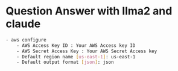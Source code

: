 # Question Answer with  llma2 and claude


```bash
- aws configure
    - AWS Access Key ID : Your AWS Access key ID
    - AWS Secret Access Key : Your AWS Secret Access key
    - Default region name [us-east-1]: us-east-1
    - Default output format [json]: json

```